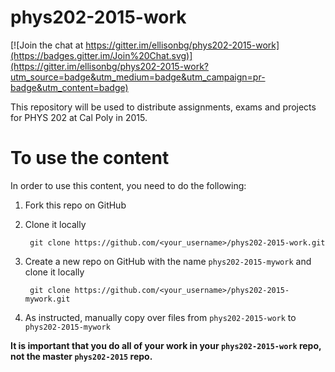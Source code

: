 # phys202-2015-work

[![Join the chat at https://gitter.im/ellisonbg/phys202-2015-work](https://badges.gitter.im/Join%20Chat.svg)](https://gitter.im/ellisonbg/phys202-2015-work?utm_source=badge&utm_medium=badge&utm_campaign=pr-badge&utm_content=badge)

This repository will be used to distribute assignments, exams and projects for PHYS 202 at Cal Poly in 2015.

# To use the content


In order to use this content, you need to do the following:

1. Fork this repo on GitHub
2. Clone it locally

        git clone https://github.com/<your_username>/phys202-2015-work.git

3. Create a new repo on GitHub with the name `phys202-2015-mywork` and clone it locally

        git clone https://github.com/<your_username>/phys202-2015-mywork.git

4. As instructed, manually copy over files from `phys202-2015-work` to `phys202-2015-mywork`

**It is important that you do all of your work in your `phys202-2015-work` repo, not the master `phys202-2015` repo.**
